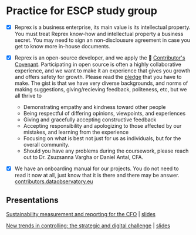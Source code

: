 # Practice for ESCP study group

- [x] Reprex is a business enterprise, its main value is its intellectual property. You must treat Reprex know-how and intellectual property a business secret. You may need to sign an non-disclousure agreement in case you get to know more in-house documents.

- [x]   Reprex is an open-source developer, and we apply the 🌈  [Contributor's Covenant](https://www.contributor-covenant.org/). Participating in open source is often a highly collaborative experience, and we want to make it an experience that gives you growth and offers safety for growth. Please read the [pledge](https://www.contributor-covenant.org/version/2/1/code_of_conduct/) that you have to make. The gist is that we have very diverse backgrounds, and norms of making suggestions, giving/recieving feedback, politeness, etc, but we all thrive to 
    - Demonstrating empathy and kindness toward other people
    - Being respectful of differing opinions, viewpoints, and experiences
    - Giving and gracefully accepting constructive feedback
     - Accepting responsibility and apologizing to those affected by our mistakes, and learning from the experience
     - Focusing on what is best not just for us as individuals, but for the overall community. 
     - Should you have any problems during the coursework, please reach out to Dr. Zsuzsanna Vargha or Daniel Antal, CFA. 
     
- [x] We have an onboarding manual for our projects.  You do not need to read it now at all, just know that it is there and there may be answer. [contributors.dataobservatory.eu](https://contributors.dataobservatory.eu/)     
     
## Presentations
[Sustainability measurement and reporting for the CFO](https://reprex.nl/event/2023-03-08_eviota-escp-sustainability/) | [slides](https://reprex.nl/slides/2023_sustainability-measurement-reporting-for-cfo/)

[New trends in controlling: the strategic and digital challenge](https://reprex.nl/event/2023-03-08_eviota-escp-sustainability/) | [slides](https://reprex.nl/slides/2023_controlling-strategic-digital-challenge/)
